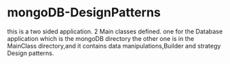 # mongoDB-DesignPatterns 
this is a two sided application.
2 Main classes defined.
one for the Database application which is the mongoDB directory
the other one is in the MainClass directory,and it contains data manipulations,Builder and strategy Design patterns.

